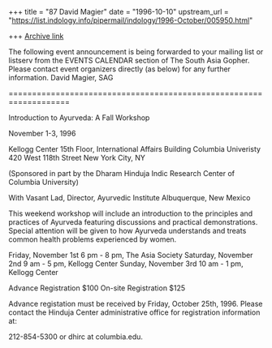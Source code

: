 +++
title = "87 David Magier"
date = "1996-10-10"
upstream_url = "https://list.indology.info/pipermail/indology/1996-October/005950.html"

+++
[Archive link](https://list.indology.info/pipermail/indology/1996-October/005950.html)

The following event announcement is being forwarded to your mailing
list or listserv from the EVENTS CALENDAR section of The South Asia
Gopher. Please contact event organizers directly (as below) for any
further information.   David Magier,   SAG

===================================================================

Introduction to Ayurveda:
A Fall Workshop

November 1-3, 1996

Kellogg Center
15th Floor, International Affairs Building
Columbia Univeristy
420 West 118th Street
New York City, NY

(Sponsored in part by the Dharam Hinduja Indic Research Center of
Columbia University)

With Vasant Lad, Director, Ayurvedic Institute  Albuquerque, New Mexico

This weekend workshop will include an introduction to the principles
and practices of Ayurveda featuring discussions and practical
demonstrations.  Special attention will be given to how Ayurveda
understands and treats common health problems experienced by women.

Friday,   November 1st   6 pm - 8 pm, The Asia Society
Saturday, November 2nd   9 am - 5 pm, Kellogg Center
Sunday,   November 3rd  10 am - 1 pm, Kellogg Center

Advance Registration     $100
On-site Registration     $125

Advance registation must be received by Friday, October 25th, 1996.
Please contact the Hinduja Center administrative office for
registration information at:

212-854-5300
or
dhirc at columbia.edu.




